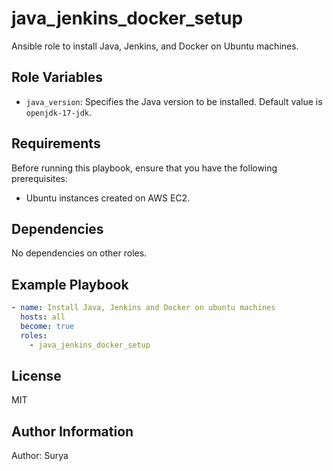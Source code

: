 # java_jenkins_docker_setup

Ansible role to install Java, Jenkins, and Docker on Ubuntu machines.

## Role Variables

- `java_version`: Specifies the Java version to be installed. Default value is `openjdk-17-jdk`.

## Requirements

Before running this playbook, ensure that you have the following prerequisites:

- Ubuntu instances created on AWS EC2.

## Dependencies

No dependencies on other roles.

## Example Playbook

```yaml
- name: Install Java, Jenkins and Docker on ubuntu machines
  hosts: all
  become: true
  roles:
    - java_jenkins_docker_setup
```

## License

MIT

## Author Information

Author: Surya